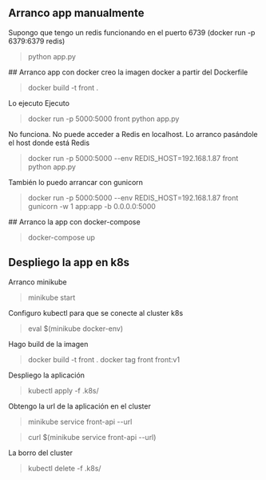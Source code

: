 ## Arranco app manualmente
Supongo que tengo un redis funcionando en el puerto 6739 (docker run -p 6379:6379 redis)
> python app.py

## Arranco app con docker
creo la imagen docker a partir del Dockerfile
> docker build -t front .

Lo ejecuto Ejecuto
> docker run -p 5000:5000 front python app.py

No funciona. No puede acceder a Redis en localhost. Lo arranco pasándole el host donde está Redis

> docker run -p 5000:5000 --env REDIS_HOST=192.168.1.87 front python app.py

También lo puedo arrancar con gunicorn
> docker run -p 5000:5000 --env REDIS_HOST=192.168.1.87 front gunicorn -w 1 app:app -b 0.0.0.0:5000

## Arranco la app con docker-compose

> docker-compose up

## Despliego la app en k8s

Arranco minikube
> minikube start

Configuro kubectl para que se conecte al cluster k8s
> eval $(minikube docker-env)

Hago build de la imagen 

> docker build -t front .
> docker tag front front:v1

Despliego la aplicación
> kubectl apply -f .k8s/

Obtengo la url de la aplicación en el cluster
> minikube service front-api --url

> curl $(minikube service front-api --url)

La borro del cluster
> kubectl delete -f .k8s/ 
